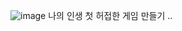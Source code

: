 ![image](https://github.com/user-attachments/assets/a5650f9f-fa4d-4075-9592-47e0bc67dd61)
나의 인생 첫 허접한 게임 만들기 .. 
